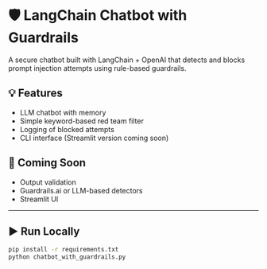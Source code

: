 # 🛡️ LangChain Chatbot with Guardrails

A secure chatbot built with LangChain + OpenAI that detects and blocks prompt injection attempts using rule-based guardrails.

## 💡 Features
- LLM chatbot with memory
- Simple keyword-based red team filter
- Logging of blocked attempts
- CLI interface (Streamlit version coming soon)

## 🚧 Coming Soon
- Output validation
- Guardrails.ai or LLM-based detectors
- Streamlit UI

---

## ▶️ Run Locally

```bash
pip install -r requirements.txt
python chatbot_with_guardrails.py
